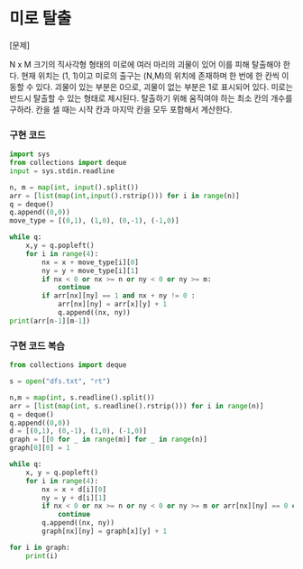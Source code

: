 # 미로 탈출
[문제]

N x M 크기의 직사각형 형태의 미로에 여러 마리의 괴물이 있어 이를 피해 탈출해야 한다. 현재 위치는 (1, 1)이고 미로의 출구는 (N,M)의 위치에 존재하며 한 번에 한 칸씩 이동할 수 있다. 괴물이 있는 부분은 0으로, 괴물이 없는 부분은 1로 표시되어 있다. 미로는 반드시 탈출할 수 있는 형태로 제시된다. 탈출하기 위해 움직여야 하는 최소 칸의 개수를 구하라. 칸을 셀 때는 시작 칸과 마지막 칸을 모두 포함해서 계산한다.

### 구현 코드
``` python
import sys
from collections import deque
input = sys.stdin.readline

n, m = map(int, input().split())
arr = [list(map(int,input().rstrip())) for i in range(n)]
q = deque()
q.append((0,0))
move_type = [(0,1), (1,0), (0,-1), (-1,0)]

while q:
    x,y = q.popleft()
    for i in range(4):
        nx = x + move_type[i][0]
        ny = y + move_type[i][1]
        if nx < 0 or nx >= n or ny < 0 or ny >= m:
            continue
        if arr[nx][ny] == 1 and nx + ny != 0 :
            arr[nx][ny] = arr[x][y] + 1
            q.append((nx, ny))
print(arr[n-1][m-1])
```
### 구현 코드 복습
``` python
from collections import deque

s = open("dfs.txt", "rt")

n,m = map(int, s.readline().split())
arr = [list(map(int, s.readline().rstrip())) for i in range(n)]
q = deque()
q.append((0,0))
d = [(0,1), (0,-1), (1,0), (-1,0)]
graph = [[0 for _ in range(m)] for _ in range(n)]
graph[0][0] = 1

while q:
    x, y = q.popleft()
    for i in range(4):
        nx = x + d[i][0]
        ny = y + d[i][1]
        if nx < 0 or nx >= n or ny < 0 or ny >= m or arr[nx][ny] == 0 or graph[nx][ny] != 0:
            continue
        q.append((nx, ny))
        graph[nx][ny] = graph[x][y] + 1

for i in graph:
    print(i)
```
